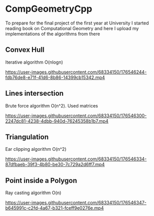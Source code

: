 # CompGeometryCpp
To prepare for the final project of the first year at University I started reading book on Computational Geometry and here I upload my implementations of the algorithms from there

<h2>Convex Hull</h2>

Iterative algorithm O(nlogn)

https://user-images.githubusercontent.com/68334150/176546244-fdb76de8-e71f-41d6-8b86-14399cb15342.mp4

<h2>Lines intersection</h2>

Brute force algorithm O(n^2). Used matrices

https://user-images.githubusercontent.com/68334150/176546300-2247dc81-4238-4dbb-940d-76245358b1b7.mp4

<h2>Triangulation</h2>

Ear clipping algorithm O(n^2)

https://user-images.githubusercontent.com/68334150/176546334-87dfbaeb-39f3-4b80-be30-7c729a2d6ff7.mp4

<h2>Point inside a Polygon</h2>

Ray casting algorithm O(n)

https://user-images.githubusercontent.com/68334150/176546347-b645991c-c2fd-4a67-b321-fceff9e0276e.mp4
